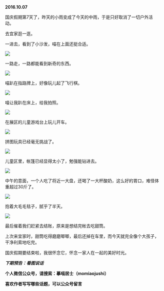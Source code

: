 
          
            
**2016.10.07**

国庆假期第7天了，昨天的小雨变成了今天的中雨，于是只好取消了一切户外活动。

去宜家逛一逛。

一进去，看到了小沙发，喵在上面还挺合适。




![](img/51001-6e8e033d400eea97.jpg)




一路走，一路都能看到新奇的东西。




![](img/51001-a6f0d391e6d1a7b0.jpg)




喵趴在指路牌上，好像玩儿起了飞行棋。




![](img/51001-1876e47758af5e5b.jpg)




喵让我趴在床上，给我拍照。




![](img/51001-3cd4ca854136caec.jpg)




在展区的儿童游戏台上玩儿开车。




![](img/51001-79fe850eac216c81.jpg)




拼图玩具已经毫无挑战了。




![](img/51001-b3ef5f3e9f8cc2c0.jpg)




儿童区里，帐篷已经显得太小了，勉强能钻进去。




![](img/51001-0df4581213a087ad.jpg)




中午的意面，一个人吃了将近一大盘，还喝了一大杯酸奶，这么好的胃口，难怪体重超过30斤了。




![](img/51001-a4e37ca5288b3b20.jpg)




抱着大毛毛毯子，腻乎了半天。




![](img/51001-b4b58ac0d6118b3f.jpg)




最后催着我们赶紧去结账，原来是想结完帐去吃甜筒。

上次来宜家时，甜筒吃得磨磨唧唧，最后还掉在车里，而今天就完全像个大孩子，干净利索地吃完。

国庆假期要结束啦，我很怀念它，怀念一家人在一起的美好时光。


***下期预告：看图说话***


**个人微信公众号，请搜索：摹喵居士（momiaojushi）**

**喜欢作者写写哪些话题，可以公众号留言**

          
        